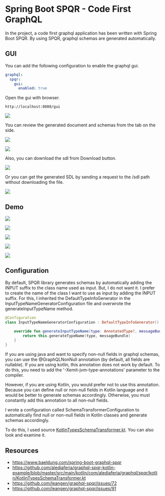 # Spring Boot SPQR - Code First GraphQL
In the project, a code first graphql application has been written with Spring Boot SPQR. By using SPQR, graphql schemas are generated automatically.

## GUI
You can add the following configuration to enable the graphql gui.
```yaml
graphql:
  spqr:
    gui:
      enabled: true
```

Open the gui with browser.

```
http://localhost:8080/gui
```

![](./screenshot/gui.png)

You can review the generated document and schemas from the tab on the side.

![](./screenshot/gui-docs.png)

![](./screenshot/gui-schema.png)

Also, you can download the sdl from Download button.

![](./screenshot/gui-sdl.png)

Or you can get the generated SDL by sending a request to the /sdl path without downloading the file.

![](./screenshot/sdl.png)

## Demo

![](./screenshot/get-products.png)

![](./screenshot/get-product-by-id.png)

![](./screenshot/create-product.png)

![](./screenshot/update-product.png)

![](./screenshot/delete-product.png)

## Configuration
By default, SPQR library generates schemas by automatically adding the INPUT suffix to the class name used as input. But, I do not want it.
I prefer to create the name of the class I want to use as input by adding the INPUT suffix.
For this, I inherited the DefaultTypeInfoGenerator in the InputTypeNameGeneratorConfiguration file and overwrote the generateInputTypeName method.

```kotlin
@Configuration
class InputTypeNameGeneratorConfiguration : DefaultTypeInfoGenerator() {

    override fun generateInputTypeName(type: AnnotatedType?, messageBundle: MessageBundle?): String {
        return this.generateTypeName(type, messageBundle)
    }
}
```

If you are using java and want to specify non-null fields in graphql schemas, you can use the @GraphQLNonNull annotation (by default, all fields are nullable).
If you are using kotlin, this annotation does not work by default. To do this, you need to add the '-Xemit-jvm-type-annotations' parameter to the compiler.

However, if you are using Kotlin, you would prefer not to use this annotation. 
Because you can define null or non-null fields in Kotlin language and it would be better to generate schemas accordingly. 
Otherwise, you must constantly add this annotation to all non-null fields.

I wrote a configuration called SchemaTransformerConfiguration to automatically find null or non-null fields in Kotlin classes and generate schemas accordingly.

To do this, I used source [KotlinTypesSchemaTransformer.kt](https://github.com/alediaferia/graphql-spqr-kotlin-example/blob/master/src/main/kotlin/com/alediaferia/graphql/spqr/kotlin/KotlinTypesSchemaTransformer.kt). 
You can also look and examine it.

## Resources
* https://www.baeldung.com/spring-boot-graphql-spqr
* https://github.com/alediaferia/graphql-spqr-kotlin-example/blob/master/src/main/kotlin/com/alediaferia/graphql/spqr/kotlin/KotlinTypesSchemaTransformer.kt
* https://github.com/leangen/graphql-spqr/issues/72
* https://github.com/leangen/graphql-spqr/issues/91
